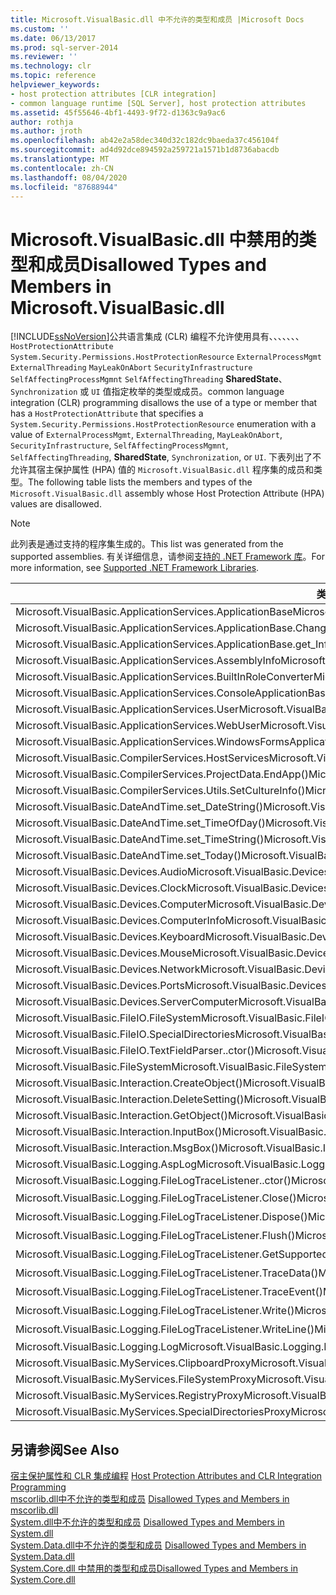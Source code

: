 ```yaml
---
title: Microsoft.VisualBasic.dll 中不允许的类型和成员 |Microsoft Docs
ms.custom: ''
ms.date: 06/13/2017
ms.prod: sql-server-2014
ms.reviewer: ''
ms.technology: clr
ms.topic: reference
helpviewer_keywords:
- host protection attributes [CLR integration]
- common language runtime [SQL Server], host protection attributes
ms.assetid: 45f55646-4bf1-4493-9f72-d1363c9a9ac6
author: rothja
ms.author: jroth
ms.openlocfilehash: ab42e2a58dec340d32c182dc9baeda37c456104f
ms.sourcegitcommit: ad4d92dce894592a259721a1571b1d8736abacdb
ms.translationtype: MT
ms.contentlocale: zh-CN
ms.lasthandoff: 08/04/2020
ms.locfileid: "87688944"
---
```

# <a name="disallowed-types-and-members-in-microsoftvisualbasicdll"></a><span data-ttu-id="eaf06-102">Microsoft.VisualBasic.dll 中禁用的类型和成员</span><span class="sxs-lookup"><span data-stu-id="eaf06-102">Disallowed Types and Members in Microsoft.VisualBasic.dll</span></span>
  [!INCLUDE[ssNoVersion](../../includes/ssnoversion-md.md)]<span data-ttu-id="eaf06-103">公共语言集成 (CLR) 编程不允许使用具有、、、、、、、 `HostProtectionAttribute` `System.Security.Permissions.HostProtectionResource` `ExternalProcessMgmt` `ExternalThreading` `MayLeakOnAbort` `SecurityInfrastructure` `SelfAffectingProcessMgmnt` `SelfAffectingThreading` **SharedState**、 `Synchronization` 或 `UI` 值指定枚举的类型或成员。</span><span class="sxs-lookup"><span data-stu-id="eaf06-103">common language integration (CLR) programming disallows the use of a type or member that has a `HostProtectionAttribute` that specifies a `System.Security.Permissions.HostProtectionResource` enumeration with a value of `ExternalProcessMgmt`, `ExternalThreading`, `MayLeakOnAbort`, `SecurityInfrastructure`, `SelfAffectingProcessMgmnt`, `SelfAffectingThreading`, **SharedState**, `Synchronization`, or `UI`.</span></span> <span data-ttu-id="eaf06-104">下表列出了不允许其宿主保护属性 (HPA) 值的 `Microsoft.VisualBasic.dll` 程序集的成员和类型。</span><span class="sxs-lookup"><span data-stu-id="eaf06-104">The following table lists the members and types of the `Microsoft.VisualBasic.dll` assembly whose Host Protection Attribute (HPA) values are disallowed.</span></span>  
  
> [!NOTE]  
>  <span data-ttu-id="eaf06-105">此列表是通过支持的程序集生成的。</span><span class="sxs-lookup"><span data-stu-id="eaf06-105">This list was generated from the supported assemblies.</span></span> <span data-ttu-id="eaf06-106">有关详细信息，请参阅[支持的 .NET Framework 库](../clr-integration/database-objects/supported-net-framework-libraries.md)。</span><span class="sxs-lookup"><span data-stu-id="eaf06-106">For more information, see [Supported .NET Framework Libraries](../clr-integration/database-objects/supported-net-framework-libraries.md).</span></span>  
  
|<span data-ttu-id="eaf06-107">**类型或成员**</span><span class="sxs-lookup"><span data-stu-id="eaf06-107">**Type or Member**</span></span>|<span data-ttu-id="eaf06-108">**HPA 值**</span><span class="sxs-lookup"><span data-stu-id="eaf06-108">**HPA Value(s)**</span></span>|  
|------------------------|------------------------|  
|<span data-ttu-id="eaf06-109">Microsoft.VisualBasic.ApplicationServices.ApplicationBase</span><span class="sxs-lookup"><span data-stu-id="eaf06-109">Microsoft.VisualBasic.ApplicationServices.ApplicationBase</span></span>|<span data-ttu-id="eaf06-110">ExternalProcessMgmt</span><span class="sxs-lookup"><span data-stu-id="eaf06-110">ExternalProcessMgmt</span></span>|  
|<span data-ttu-id="eaf06-111">Microsoft.VisualBasic.ApplicationServices.ApplicationBase.ChangeCulture()</span><span class="sxs-lookup"><span data-stu-id="eaf06-111">Microsoft.VisualBasic.ApplicationServices.ApplicationBase.ChangeCulture()</span></span>|<span data-ttu-id="eaf06-112">ExternalProcessMgmt</span><span class="sxs-lookup"><span data-stu-id="eaf06-112">ExternalProcessMgmt</span></span>|  
|<span data-ttu-id="eaf06-113">Microsoft.VisualBasic.ApplicationServices.ApplicationBase.get_Info()</span><span class="sxs-lookup"><span data-stu-id="eaf06-113">Microsoft.VisualBasic.ApplicationServices.ApplicationBase.get_Info()</span></span>|<span data-ttu-id="eaf06-114">ExternalProcessMgmt</span><span class="sxs-lookup"><span data-stu-id="eaf06-114">ExternalProcessMgmt</span></span>|  
|<span data-ttu-id="eaf06-115">Microsoft.VisualBasic.ApplicationServices.AssemblyInfo</span><span class="sxs-lookup"><span data-stu-id="eaf06-115">Microsoft.VisualBasic.ApplicationServices.AssemblyInfo</span></span>|<span data-ttu-id="eaf06-116">ExternalProcessMgmt</span><span class="sxs-lookup"><span data-stu-id="eaf06-116">ExternalProcessMgmt</span></span>|  
|<span data-ttu-id="eaf06-117">Microsoft.VisualBasic.ApplicationServices.BuiltInRoleConverter</span><span class="sxs-lookup"><span data-stu-id="eaf06-117">Microsoft.VisualBasic.ApplicationServices.BuiltInRoleConverter</span></span>|<span data-ttu-id="eaf06-118">SharedState</span><span class="sxs-lookup"><span data-stu-id="eaf06-118">SharedState</span></span>|  
|<span data-ttu-id="eaf06-119">Microsoft.VisualBasic.ApplicationServices.ConsoleApplicationBase</span><span class="sxs-lookup"><span data-stu-id="eaf06-119">Microsoft.VisualBasic.ApplicationServices.ConsoleApplicationBase</span></span>|<span data-ttu-id="eaf06-120">ExternalProcessMgmt</span><span class="sxs-lookup"><span data-stu-id="eaf06-120">ExternalProcessMgmt</span></span>|  
|<span data-ttu-id="eaf06-121">Microsoft.VisualBasic.ApplicationServices.User</span><span class="sxs-lookup"><span data-stu-id="eaf06-121">Microsoft.VisualBasic.ApplicationServices.User</span></span>|<span data-ttu-id="eaf06-122">ExternalProcessMgmt</span><span class="sxs-lookup"><span data-stu-id="eaf06-122">ExternalProcessMgmt</span></span>|  
|<span data-ttu-id="eaf06-123">Microsoft.VisualBasic.ApplicationServices.WebUser</span><span class="sxs-lookup"><span data-stu-id="eaf06-123">Microsoft.VisualBasic.ApplicationServices.WebUser</span></span>|<span data-ttu-id="eaf06-124">ExternalProcessMgmt</span><span class="sxs-lookup"><span data-stu-id="eaf06-124">ExternalProcessMgmt</span></span>|  
|<span data-ttu-id="eaf06-125">Microsoft.VisualBasic.ApplicationServices.WindowsFormsApplicationBase</span><span class="sxs-lookup"><span data-stu-id="eaf06-125">Microsoft.VisualBasic.ApplicationServices.WindowsFormsApplicationBase</span></span>|<span data-ttu-id="eaf06-126">ExternalProcessMgmt</span><span class="sxs-lookup"><span data-stu-id="eaf06-126">ExternalProcessMgmt</span></span>|  
|<span data-ttu-id="eaf06-127">Microsoft.VisualBasic.CompilerServices.HostServices</span><span class="sxs-lookup"><span data-stu-id="eaf06-127">Microsoft.VisualBasic.CompilerServices.HostServices</span></span>|<span data-ttu-id="eaf06-128">SharedState</span><span class="sxs-lookup"><span data-stu-id="eaf06-128">SharedState</span></span>|  
|<span data-ttu-id="eaf06-129">Microsoft.VisualBasic.CompilerServices.ProjectData.EndApp()</span><span class="sxs-lookup"><span data-stu-id="eaf06-129">Microsoft.VisualBasic.CompilerServices.ProjectData.EndApp()</span></span>|<span data-ttu-id="eaf06-130">SelfAffectingProcessMgmt</span><span class="sxs-lookup"><span data-stu-id="eaf06-130">SelfAffectingProcessMgmt</span></span>|  
|<span data-ttu-id="eaf06-131">Microsoft.VisualBasic.CompilerServices.Utils.SetCultureInfo()</span><span class="sxs-lookup"><span data-stu-id="eaf06-131">Microsoft.VisualBasic.CompilerServices.Utils.SetCultureInfo()</span></span>|<span data-ttu-id="eaf06-132">SelfAffectingThreading</span><span class="sxs-lookup"><span data-stu-id="eaf06-132">SelfAffectingThreading</span></span>|  
|<span data-ttu-id="eaf06-133">Microsoft.VisualBasic.DateAndTime.set_DateString()</span><span class="sxs-lookup"><span data-stu-id="eaf06-133">Microsoft.VisualBasic.DateAndTime.set_DateString()</span></span>|<span data-ttu-id="eaf06-134">ExternalProcessMgmt</span><span class="sxs-lookup"><span data-stu-id="eaf06-134">ExternalProcessMgmt</span></span>|  
|<span data-ttu-id="eaf06-135">Microsoft.VisualBasic.DateAndTime.set_TimeOfDay()</span><span class="sxs-lookup"><span data-stu-id="eaf06-135">Microsoft.VisualBasic.DateAndTime.set_TimeOfDay()</span></span>|<span data-ttu-id="eaf06-136">ExternalProcessMgmt</span><span class="sxs-lookup"><span data-stu-id="eaf06-136">ExternalProcessMgmt</span></span>|  
|<span data-ttu-id="eaf06-137">Microsoft.VisualBasic.DateAndTime.set_TimeString()</span><span class="sxs-lookup"><span data-stu-id="eaf06-137">Microsoft.VisualBasic.DateAndTime.set_TimeString()</span></span>|<span data-ttu-id="eaf06-138">ExternalProcessMgmt</span><span class="sxs-lookup"><span data-stu-id="eaf06-138">ExternalProcessMgmt</span></span>|  
|<span data-ttu-id="eaf06-139">Microsoft.VisualBasic.DateAndTime.set_Today()</span><span class="sxs-lookup"><span data-stu-id="eaf06-139">Microsoft.VisualBasic.DateAndTime.set_Today()</span></span>|<span data-ttu-id="eaf06-140">ExternalProcessMgmt</span><span class="sxs-lookup"><span data-stu-id="eaf06-140">ExternalProcessMgmt</span></span>|  
|<span data-ttu-id="eaf06-141">Microsoft.VisualBasic.Devices.Audio</span><span class="sxs-lookup"><span data-stu-id="eaf06-141">Microsoft.VisualBasic.Devices.Audio</span></span>|<span data-ttu-id="eaf06-142">ExternalProcessMgmt</span><span class="sxs-lookup"><span data-stu-id="eaf06-142">ExternalProcessMgmt</span></span>|  
|<span data-ttu-id="eaf06-143">Microsoft.VisualBasic.Devices.Clock</span><span class="sxs-lookup"><span data-stu-id="eaf06-143">Microsoft.VisualBasic.Devices.Clock</span></span>|<span data-ttu-id="eaf06-144">ExternalProcessMgmt</span><span class="sxs-lookup"><span data-stu-id="eaf06-144">ExternalProcessMgmt</span></span>|  
|<span data-ttu-id="eaf06-145">Microsoft.VisualBasic.Devices.Computer</span><span class="sxs-lookup"><span data-stu-id="eaf06-145">Microsoft.VisualBasic.Devices.Computer</span></span>|<span data-ttu-id="eaf06-146">ExternalProcessMgmt</span><span class="sxs-lookup"><span data-stu-id="eaf06-146">ExternalProcessMgmt</span></span>|  
|<span data-ttu-id="eaf06-147">Microsoft.VisualBasic.Devices.ComputerInfo</span><span class="sxs-lookup"><span data-stu-id="eaf06-147">Microsoft.VisualBasic.Devices.ComputerInfo</span></span>|<span data-ttu-id="eaf06-148">ExternalProcessMgmt</span><span class="sxs-lookup"><span data-stu-id="eaf06-148">ExternalProcessMgmt</span></span>|  
|<span data-ttu-id="eaf06-149">Microsoft.VisualBasic.Devices.Keyboard</span><span class="sxs-lookup"><span data-stu-id="eaf06-149">Microsoft.VisualBasic.Devices.Keyboard</span></span>|<span data-ttu-id="eaf06-150">ExternalProcessMgmt</span><span class="sxs-lookup"><span data-stu-id="eaf06-150">ExternalProcessMgmt</span></span>|  
|<span data-ttu-id="eaf06-151">Microsoft.VisualBasic.Devices.Mouse</span><span class="sxs-lookup"><span data-stu-id="eaf06-151">Microsoft.VisualBasic.Devices.Mouse</span></span>|<span data-ttu-id="eaf06-152">ExternalProcessMgmt</span><span class="sxs-lookup"><span data-stu-id="eaf06-152">ExternalProcessMgmt</span></span>|  
|<span data-ttu-id="eaf06-153">Microsoft.VisualBasic.Devices.Network</span><span class="sxs-lookup"><span data-stu-id="eaf06-153">Microsoft.VisualBasic.Devices.Network</span></span>|<span data-ttu-id="eaf06-154">ExternalProcessMgmt</span><span class="sxs-lookup"><span data-stu-id="eaf06-154">ExternalProcessMgmt</span></span>|  
|<span data-ttu-id="eaf06-155">Microsoft.VisualBasic.Devices.Ports</span><span class="sxs-lookup"><span data-stu-id="eaf06-155">Microsoft.VisualBasic.Devices.Ports</span></span>|<span data-ttu-id="eaf06-156">ExternalProcessMgmt</span><span class="sxs-lookup"><span data-stu-id="eaf06-156">ExternalProcessMgmt</span></span>|  
|<span data-ttu-id="eaf06-157">Microsoft.VisualBasic.Devices.ServerComputer</span><span class="sxs-lookup"><span data-stu-id="eaf06-157">Microsoft.VisualBasic.Devices.ServerComputer</span></span>|<span data-ttu-id="eaf06-158">ExternalProcessMgmt</span><span class="sxs-lookup"><span data-stu-id="eaf06-158">ExternalProcessMgmt</span></span>|  
|<span data-ttu-id="eaf06-159">Microsoft.VisualBasic.FileIO.FileSystem</span><span class="sxs-lookup"><span data-stu-id="eaf06-159">Microsoft.VisualBasic.FileIO.FileSystem</span></span>|<span data-ttu-id="eaf06-160">ExternalProcessMgmt</span><span class="sxs-lookup"><span data-stu-id="eaf06-160">ExternalProcessMgmt</span></span>|  
|<span data-ttu-id="eaf06-161">Microsoft.VisualBasic.FileIO.SpecialDirectories</span><span class="sxs-lookup"><span data-stu-id="eaf06-161">Microsoft.VisualBasic.FileIO.SpecialDirectories</span></span>|<span data-ttu-id="eaf06-162">ExternalProcessMgmt</span><span class="sxs-lookup"><span data-stu-id="eaf06-162">ExternalProcessMgmt</span></span>|  
|<span data-ttu-id="eaf06-163">Microsoft.VisualBasic.FileIO.TextFieldParser..ctor()</span><span class="sxs-lookup"><span data-stu-id="eaf06-163">Microsoft.VisualBasic.FileIO.TextFieldParser..ctor()</span></span>|<span data-ttu-id="eaf06-164">ExternalProcessMgmt</span><span class="sxs-lookup"><span data-stu-id="eaf06-164">ExternalProcessMgmt</span></span>|  
|<span data-ttu-id="eaf06-165">Microsoft.VisualBasic.FileSystem</span><span class="sxs-lookup"><span data-stu-id="eaf06-165">Microsoft.VisualBasic.FileSystem</span></span>|<span data-ttu-id="eaf06-166">ExternalProcessMgmt</span><span class="sxs-lookup"><span data-stu-id="eaf06-166">ExternalProcessMgmt</span></span>|  
|<span data-ttu-id="eaf06-167">Microsoft.VisualBasic.Interaction.CreateObject()</span><span class="sxs-lookup"><span data-stu-id="eaf06-167">Microsoft.VisualBasic.Interaction.CreateObject()</span></span>|<span data-ttu-id="eaf06-168">ExternalProcessMgmt</span><span class="sxs-lookup"><span data-stu-id="eaf06-168">ExternalProcessMgmt</span></span>|  
|<span data-ttu-id="eaf06-169">Microsoft.VisualBasic.Interaction.DeleteSetting()</span><span class="sxs-lookup"><span data-stu-id="eaf06-169">Microsoft.VisualBasic.Interaction.DeleteSetting()</span></span>|<span data-ttu-id="eaf06-170">ExternalProcessMgmt</span><span class="sxs-lookup"><span data-stu-id="eaf06-170">ExternalProcessMgmt</span></span>|  
|<span data-ttu-id="eaf06-171">Microsoft.VisualBasic.Interaction.GetObject()</span><span class="sxs-lookup"><span data-stu-id="eaf06-171">Microsoft.VisualBasic.Interaction.GetObject()</span></span>|<span data-ttu-id="eaf06-172">ExternalProcessMgmt</span><span class="sxs-lookup"><span data-stu-id="eaf06-172">ExternalProcessMgmt</span></span>|  
|<span data-ttu-id="eaf06-173">Microsoft.VisualBasic.Interaction.InputBox()</span><span class="sxs-lookup"><span data-stu-id="eaf06-173">Microsoft.VisualBasic.Interaction.InputBox()</span></span>|<span data-ttu-id="eaf06-174">UI</span><span class="sxs-lookup"><span data-stu-id="eaf06-174">UI</span></span>|  
|<span data-ttu-id="eaf06-175">Microsoft.VisualBasic.Interaction.MsgBox()</span><span class="sxs-lookup"><span data-stu-id="eaf06-175">Microsoft.VisualBasic.Interaction.MsgBox()</span></span>|<span data-ttu-id="eaf06-176">UI</span><span class="sxs-lookup"><span data-stu-id="eaf06-176">UI</span></span>|  
|<span data-ttu-id="eaf06-177">Microsoft.VisualBasic.Logging.AspLog</span><span class="sxs-lookup"><span data-stu-id="eaf06-177">Microsoft.VisualBasic.Logging.AspLog</span></span>|<span data-ttu-id="eaf06-178">ExternalProcessMgmt</span><span class="sxs-lookup"><span data-stu-id="eaf06-178">ExternalProcessMgmt</span></span>|  
|<span data-ttu-id="eaf06-179">Microsoft.VisualBasic.Logging.FileLogTraceListener..ctor()</span><span class="sxs-lookup"><span data-stu-id="eaf06-179">Microsoft.VisualBasic.Logging.FileLogTraceListener..ctor()</span></span>|<span data-ttu-id="eaf06-180">ExternalProcessMgmt</span><span class="sxs-lookup"><span data-stu-id="eaf06-180">ExternalProcessMgmt</span></span>|  
|<span data-ttu-id="eaf06-181">Microsoft.VisualBasic.Logging.FileLogTraceListener.Close()</span><span class="sxs-lookup"><span data-stu-id="eaf06-181">Microsoft.VisualBasic.Logging.FileLogTraceListener.Close()</span></span>|<span data-ttu-id="eaf06-182">同步</span><span class="sxs-lookup"><span data-stu-id="eaf06-182">Synchronization</span></span>|  
|<span data-ttu-id="eaf06-183">Microsoft.VisualBasic.Logging.FileLogTraceListener.Dispose()</span><span class="sxs-lookup"><span data-stu-id="eaf06-183">Microsoft.VisualBasic.Logging.FileLogTraceListener.Dispose()</span></span>|<span data-ttu-id="eaf06-184">同步</span><span class="sxs-lookup"><span data-stu-id="eaf06-184">Synchronization</span></span>|  
|<span data-ttu-id="eaf06-185">Microsoft.VisualBasic.Logging.FileLogTraceListener.Flush()</span><span class="sxs-lookup"><span data-stu-id="eaf06-185">Microsoft.VisualBasic.Logging.FileLogTraceListener.Flush()</span></span>|<span data-ttu-id="eaf06-186">同步</span><span class="sxs-lookup"><span data-stu-id="eaf06-186">Synchronization</span></span>|  
|<span data-ttu-id="eaf06-187">Microsoft.VisualBasic.Logging.FileLogTraceListener.GetSupportedAttributes()</span><span class="sxs-lookup"><span data-stu-id="eaf06-187">Microsoft.VisualBasic.Logging.FileLogTraceListener.GetSupportedAttributes()</span></span>|<span data-ttu-id="eaf06-188">同步</span><span class="sxs-lookup"><span data-stu-id="eaf06-188">Synchronization</span></span>|  
|<span data-ttu-id="eaf06-189">Microsoft.VisualBasic.Logging.FileLogTraceListener.TraceData()</span><span class="sxs-lookup"><span data-stu-id="eaf06-189">Microsoft.VisualBasic.Logging.FileLogTraceListener.TraceData()</span></span>|<span data-ttu-id="eaf06-190">同步</span><span class="sxs-lookup"><span data-stu-id="eaf06-190">Synchronization</span></span>|  
|<span data-ttu-id="eaf06-191">Microsoft.VisualBasic.Logging.FileLogTraceListener.TraceEvent()</span><span class="sxs-lookup"><span data-stu-id="eaf06-191">Microsoft.VisualBasic.Logging.FileLogTraceListener.TraceEvent()</span></span>|<span data-ttu-id="eaf06-192">同步</span><span class="sxs-lookup"><span data-stu-id="eaf06-192">Synchronization</span></span>|  
|<span data-ttu-id="eaf06-193">Microsoft.VisualBasic.Logging.FileLogTraceListener.Write()</span><span class="sxs-lookup"><span data-stu-id="eaf06-193">Microsoft.VisualBasic.Logging.FileLogTraceListener.Write()</span></span>|<span data-ttu-id="eaf06-194">同步</span><span class="sxs-lookup"><span data-stu-id="eaf06-194">Synchronization</span></span>|  
|<span data-ttu-id="eaf06-195">Microsoft.VisualBasic.Logging.FileLogTraceListener.WriteLine()</span><span class="sxs-lookup"><span data-stu-id="eaf06-195">Microsoft.VisualBasic.Logging.FileLogTraceListener.WriteLine()</span></span>|<span data-ttu-id="eaf06-196">同步</span><span class="sxs-lookup"><span data-stu-id="eaf06-196">Synchronization</span></span>|  
|<span data-ttu-id="eaf06-197">Microsoft.VisualBasic.Logging.Log</span><span class="sxs-lookup"><span data-stu-id="eaf06-197">Microsoft.VisualBasic.Logging.Log</span></span>|<span data-ttu-id="eaf06-198">ExternalProcessMgmt</span><span class="sxs-lookup"><span data-stu-id="eaf06-198">ExternalProcessMgmt</span></span>|  
|<span data-ttu-id="eaf06-199">Microsoft.VisualBasic.MyServices.ClipboardProxy</span><span class="sxs-lookup"><span data-stu-id="eaf06-199">Microsoft.VisualBasic.MyServices.ClipboardProxy</span></span>|<span data-ttu-id="eaf06-200">ExternalProcessMgmt</span><span class="sxs-lookup"><span data-stu-id="eaf06-200">ExternalProcessMgmt</span></span>|  
|<span data-ttu-id="eaf06-201">Microsoft.VisualBasic.MyServices.FileSystemProxy</span><span class="sxs-lookup"><span data-stu-id="eaf06-201">Microsoft.VisualBasic.MyServices.FileSystemProxy</span></span>|<span data-ttu-id="eaf06-202">ExternalProcessMgmt</span><span class="sxs-lookup"><span data-stu-id="eaf06-202">ExternalProcessMgmt</span></span>|  
|<span data-ttu-id="eaf06-203">Microsoft.VisualBasic.MyServices.RegistryProxy</span><span class="sxs-lookup"><span data-stu-id="eaf06-203">Microsoft.VisualBasic.MyServices.RegistryProxy</span></span>|<span data-ttu-id="eaf06-204">ExternalProcessMgmt</span><span class="sxs-lookup"><span data-stu-id="eaf06-204">ExternalProcessMgmt</span></span>|  
|<span data-ttu-id="eaf06-205">Microsoft.VisualBasic.MyServices.SpecialDirectoriesProxy</span><span class="sxs-lookup"><span data-stu-id="eaf06-205">Microsoft.VisualBasic.MyServices.SpecialDirectoriesProxy</span></span>|<span data-ttu-id="eaf06-206">ExternalProcessMgmt</span><span class="sxs-lookup"><span data-stu-id="eaf06-206">ExternalProcessMgmt</span></span>|  
  
## <a name="see-also"></a><span data-ttu-id="eaf06-207">另请参阅</span><span class="sxs-lookup"><span data-stu-id="eaf06-207">See Also</span></span>  
 <span data-ttu-id="eaf06-208">[宿主保护属性和 CLR 集成编程](host-protection-attributes-and-clr-integration-programming.md) </span><span class="sxs-lookup"><span data-stu-id="eaf06-208">[Host Protection Attributes and CLR Integration Programming](host-protection-attributes-and-clr-integration-programming.md) </span></span>  
 <span data-ttu-id="eaf06-209">[mscorlib.dll中不允许的类型和成员](disallowed-types-and-members-in-mscorlib-dll.md) </span><span class="sxs-lookup"><span data-stu-id="eaf06-209">[Disallowed Types and Members in mscorlib.dll](disallowed-types-and-members-in-mscorlib-dll.md) </span></span>  
 <span data-ttu-id="eaf06-210">[System.dll中不允许的类型和成员](disallowed-types-and-members-in-system-dll.md) </span><span class="sxs-lookup"><span data-stu-id="eaf06-210">[Disallowed Types and Members in System.dll](disallowed-types-and-members-in-system-dll.md) </span></span>  
 <span data-ttu-id="eaf06-211">[System.Data.dll中不允许的类型和成员](disallowed-types-and-members-in-system-data-dll.md) </span><span class="sxs-lookup"><span data-stu-id="eaf06-211">[Disallowed Types and Members in System.Data.dll](disallowed-types-and-members-in-system-data-dll.md) </span></span>  
 [<span data-ttu-id="eaf06-212">System.Core.dll 中禁用的类型和成员</span><span class="sxs-lookup"><span data-stu-id="eaf06-212">Disallowed Types and Members in System.Core.dll</span></span>](disallowed-types-and-members-in-system-core-dll.md)  
  
  

